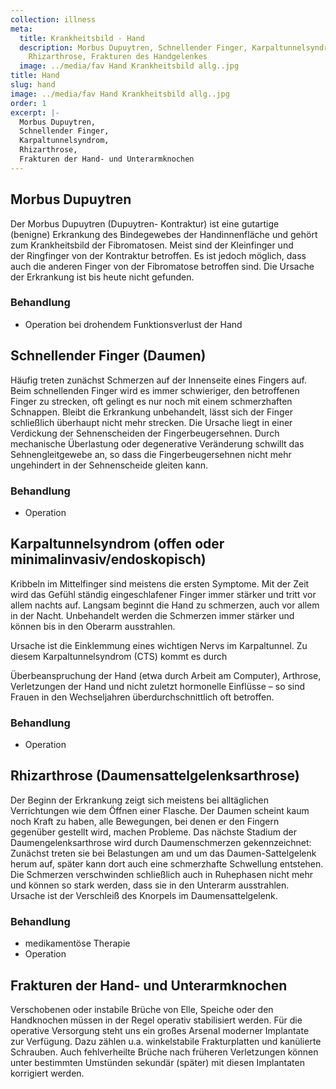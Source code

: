 ```yaml
---
collection: illness
meta:
  title: Krankheitsbild - Hand
  description: Morbus Dupuytren, Schnellender Finger, Karpaltunnelsyndrom,
    Rhizarthrose, Frakturen des Handgelenkes
  image: ../media/fav Hand Krankheitsbild allg..jpg
title: Hand
slug: hand
image: ../media/fav Hand Krankheitsbild allg..jpg
order: 1
excerpt: |-
  Morbus Dupuytren,
  Schnellender Finger,
  Karpaltunnelsyndrom,
  Rhizarthrose,
  Frakturen der Hand- und Unterarmknochen
---
```

## Morbus Dupuytren

Der Morbus Dupuytren (Dupuytren- Kontraktur) ist eine gutartige (benigne) Erkrankung des Bindegewebes der Handinnenfläche und gehört zum Krankheitsbild der Fibromatosen. Meist sind der Kleinfinger und der Ringfinger von der Kontraktur betroffen. Es ist jedoch möglich, dass auch die anderen Finger von der Fibromatose betroffen sind. Die Ursache der Erkrankung ist bis heute nicht gefunden. 

### Behandlung 

* Operation bei drohendem Funktionsverlust der Hand 

## Schnellender Finger (Daumen)

Häufig treten zunächst Schmerzen auf der Innenseite eines Fingers auf. Beim schnellenden Finger wird es immer schwieriger, den betroffenen Finger zu strecken, oft gelingt es nur noch mit einem schmerzhaften Schnappen. Bleibt die Erkrankung unbehandelt, lässt sich der Finger schließlich überhaupt nicht mehr strecken. Die Ursache liegt in einer Verdickung der Sehnenscheiden der Fingerbeugersehnen. Durch mechanische Überlastung oder degenerative Veränderung schwillt das Sehnengleitgewebe an, so dass die Fingerbeugersehnen nicht mehr ungehindert in der Sehnenscheide gleiten kann. 

### Behandlung 

* Operation

## Karpaltunnelsyndrom (offen oder minimalinvasiv/endoskopisch) 

Kribbeln im Mittelfinger sind meistens die ersten Symptome. Mit der Zeit wird das Gefühl ständig eingeschlafener Finger immer stärker und tritt vor allem nachts auf. Langsam beginnt die Hand zu schmerzen, auch vor allem in der Nacht. Unbehandelt werden die Schmerzen immer stärker und können bis in den Oberarm ausstrahlen. 

Ursache ist die Einklemmung eines wichtigen Nervs im Karpaltunnel. Zu diesem Karpaltunnelsyndrom (CTS) kommt es durch 

Überbeanspruchung der Hand (etwa durch Arbeit am Computer), Arthrose, Verletzungen der Hand und nicht zuletzt hormonelle Einflüsse – so sind Frauen in den Wechseljahren überdurchschnittlich oft betroffen. 

### Behandlung 
* Operation 

## Rhizarthrose (Daumensattelgelenksarthrose) 

Der Beginn der Erkrankung zeigt sich meistens bei alltäglichen Verrichtungen wie dem Öffnen einer Flasche. Der Daumen scheint kaum noch Kraft zu haben, alle Bewegungen, bei denen er den Fingern gegenüber gestellt wird, machen Probleme. Das nächste Stadium der Daumengelenksarthrose wird durch Daumenschmerzen gekennzeichnet: Zunächst treten sie bei Belastungen am und um das Daumen-Sattelgelenk herum auf, später kann dort auch eine schmerzhafte Schwellung entstehen. Die Schmerzen verschwinden schließlich auch in Ruhephasen nicht mehr und können so stark werden, dass sie in den Unterarm ausstrahlen. Ursache ist der Verschleiß des Knorpels im Daumensattelgelenk. 

### Behandlung 

* medikamentöse Therapie 
* Operation 

## Frakturen der Hand- und Unterarmknochen 

Verschobenen oder instabile Brüche von Elle, Speiche oder den Handknochen müssen in der Regel operativ stabilisiert werden. Für die operative Versorgung steht uns ein großes Arsenal moderner Implantate zur Verfügung. Dazu zählen u.a. winkelstabile Frakturplatten und kanülierte Schrauben. Auch fehlverheilte Brüche nach früheren Verletzungen können unter bestimmten Umstünden sekundär (später) mit diesen Implantaten korrigiert werden.